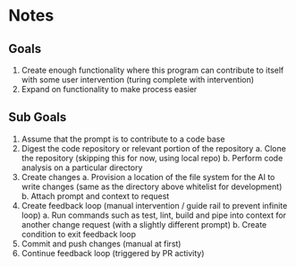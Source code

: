 # Notes

## Goals

1. Create enough functionality where this program can contribute to itself with some user intervention (turing complete with intervention)
2. Expand on functionality to make process easier

## Sub Goals

1. Assume that the prompt is to contribute to a code base
2. Digest the code repository or relevant portion of the repository
   a. Clone the repository (skipping this for now, using local repo)
   b. Perform code analysis on a particular directory
3. Create changes
   a. Provision a location of the file system for the AI to write changes (same as the directory above whitelist for development)
   b. Attach prompt and context to request
4. Create feedback loop (manual intervention / guide rail to prevent infinite loop)
   a. Run commands such as test, lint, build and pipe into context for another change request (with a slightly different prompt)
   b. Create condition to exit feedback loop
5. Commit and push changes (manual at first)
6. Continue feedback loop (triggered by PR activity)
